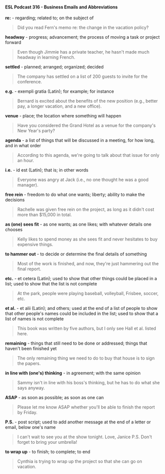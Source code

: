 #### ESL Podcast 316 - Business Emails and Abbreviations

**re:** - regarding; related to; on the subject of

> Did you read Fern's memo re: the change in the vacation policy?

**headway** - progress; advancement; the process of moving a task or project
forward

> Even though Jimmie has a private teacher, he hasn't made much headway in
learning French.

**settled** - planned; arranged; organized; decided

> The company has settled on a list of 200 guests to invite for the conference.

**e.g.** - exempli gratia (Latin); for example; for instance

> Bernard is excited about the benefits of the new position (e.g., better pay, a
longer vacation, and a new office).

**venue** - place; the location where something will happen

> Have you considered the Grand Hotel as a venue for the company's New
Year's party?

**agenda** - a list of things that will be discussed in a meeting, for how long, and in
what order

> According to this agenda, we're going to talk about that issue for only an hour.

**i.e.** - id est (Latin); that is; in other words

> Everyone was angry at Jack (i.e., no one thought he was a good manager).

**free rein** - freedom to do what one wants; liberty; ability to make the decisions

> Rachelle was given free rein on the project, as long as it didn't cost more than
$15,000 in total.

**as (one) sees fit** - as one wants; as one likes; with whatever details one
chooses

> Kelly likes to spend money as she sees fit and never hesitates to buy expensive
things.

**to hammer out** - to decide or determine the final details of something

> Most of the work is finished, and now, they're just hammering out the final
report.

**etc.** - et cetera (Latin); used to show that other things could be placed in a list;
used to show that the list is not complete

> At the park, people were playing baseball, volleyball, Frisbee, soccer, etc.

**et al.** - et alii (Latin); and others; used at the end of a list of people to show that
other people's names could be included in the list; used to show that a list of
names is not complete

> This book was written by five authors, but I only see Hall et al. listed here.

**remaining** - things that still need to be done or addressed; things that haven't
been finished yet

> The only remaining thing we need to do to buy that house is to sign the papers.

**in line with (one's) thinking** - in agreement; with the same opinion

> Sammy isn't in line with his boss's thinking, but he has to do what she says
anyway.

**ASAP** - as soon as possible; as soon as one can

> Please let me know ASAP whether you'll be able to finish the report by Friday.

**P.S.** - post script; used to add another message at the end of a letter or email,
below one's name

> I can't wait to see you at the show tonight.
Love,
Janice
P.S. Don't forget to bring your umbrella!

**to wrap up** - to finish; to complete; to end

> Cynthia is trying to wrap up the project so that she can go on vacation.

